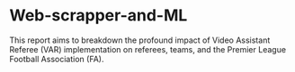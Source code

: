 # Web-scrapper-and-ML
This report aims to breakdown the profound impact of Video Assistant Referee (VAR) implementation on referees, teams, and the Premier League Football Association (FA).
